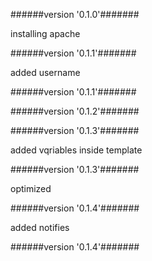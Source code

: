 
######version '0.1.0'#######

installing apache



######version  '0.1.1'#######

added username



######version  '0.1.1'#######





######version  '0.1.2'#######





######version  '0.1.3'#######

added vqriables inside template



######version  '0.1.3'#######

optimized



######version  '0.1.4'#######

added notifies



######version  '0.1.4'#######




